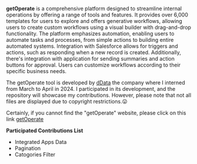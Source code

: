 **getOperate** is a comprehensive platform designed to streamline internal operations by offering a range of tools and features. It provides over 6,000 templates for users to explore and offers generative workflows, allowing users to create custom workflows using a visual builder with drag-and-drop functionality. The platform emphasizes automation, enabling users to automate tasks and processes, from simple actions to building entire automated systems. Integration with Salesforce allows for triggers and actions, such as responding when a new record is created. Additionally, there's integration with application for sending summaries and action buttons for approval. Users can customize workflows according to their specific business needs.

The getOperate tool is developed by [dData](https://th.linkedin.com/company/ddataco) the company where I interned from March to April in 2024. I participated in its development, and the repository will showcase my contributions. However, please note that not all files are displayed due to copyright restrictions.😛

Certainly, if you cannot find the "getOperate" website, please click on this link [getOperate](https://getoperate.com/)  

  
**Participated Contributions List**
- Integrated Apps Data
- Pagination
- Catogories Filter

